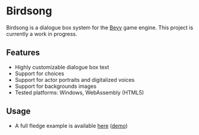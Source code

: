 # Birdsong
Birdsong is a dialogue box system for the [Bevy](https://github.com/bevyengine/bevy) game engine.
This project is currently a work in progress.

## Features
- Highly customizable dialogue box text
- Support for choices
- Support for actor portraits and digitalized voices
- Support for backgrounds images
- Tested platforms: Windows, WebAssembly (HTML5)

## Usage
- A full fledge example is available [here](https://github.com/jlvoiseux/bevy_birdsong_example_basic) ([demo](https://jlvoiseux.github.io/bevy_birdsong_example_basic/))
